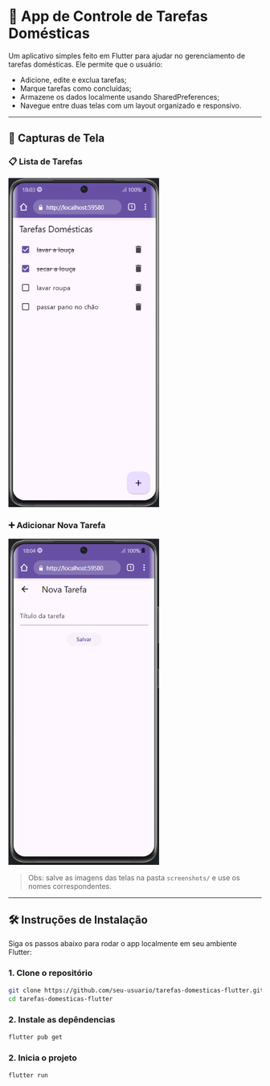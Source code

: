 # 🧹 App de Controle de Tarefas Domésticas

Um aplicativo simples feito em Flutter para ajudar no gerenciamento de tarefas domésticas. Ele permite que o usuário:

- Adicione, edite e exclua tarefas;
- Marque tarefas como concluídas;
- Armazene os dados localmente usando SharedPreferences;
- Navegue entre duas telas com um layout organizado e responsivo.

---

## 📸 Capturas de Tela

### 📋 Lista de Tarefas

<img src="screenshots/img1.png" width="300" alt="Tela inicial com lista de tarefas">

### ➕ Adicionar Nova Tarefa

<img src="screenshots/img2.png" width="300" alt="Tela de adicionar nova tarefa">

> Obs: salve as imagens das telas na pasta `screenshots/` e use os nomes correspondentes.

---

## 🛠️ Instruções de Instalação

Siga os passos abaixo para rodar o app localmente em seu ambiente Flutter:

### 1. Clone o repositório

```bash
git clone https://github.com/seu-usuario/tarefas-domesticas-flutter.git
cd tarefas-domesticas-flutter
```

### 2. Instale as depêndencias

```bash
flutter pub get
```

### 2. Inicia o projeto

```bash
flutter run
```
